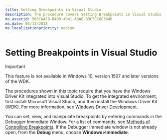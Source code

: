 ```yaml
---
title: Setting Breakpoints in Visual Studio
description: The procedure covers Setting Breakpoints in Visual Studio.
ms.assetid: 503CAAEB-B400-4941-A0AE-B3C5CC8C364B
ms.date: 05/11/2018
ms.localizationpriority: medium
---
```


# Setting Breakpoints in Visual Studio

> [!IMPORTANT]
> This feature is not available in Windows 10, version 1507 and later versions of the WDK.
>


The procedures shown in this topic require that you have the Windows Driver Kit integrated into Visual Studio. To get the integrated environment, first install Microsoft Visual Studio, and then install the Windows Driver Kit (WDK). For more information, see [Windows Driver Development](../index.yml).

You can set, view, and manipulate breakpoints by entering commands in the Debugger Immediate Window. For a list of commands, see [Methods of Controlling Breakpoints](methods-of-controlling-breakpoints.md). If the Debugger Immediate window is not already open, from the **Debug** menu, choose **Windows&gt;Immediate**.

 

